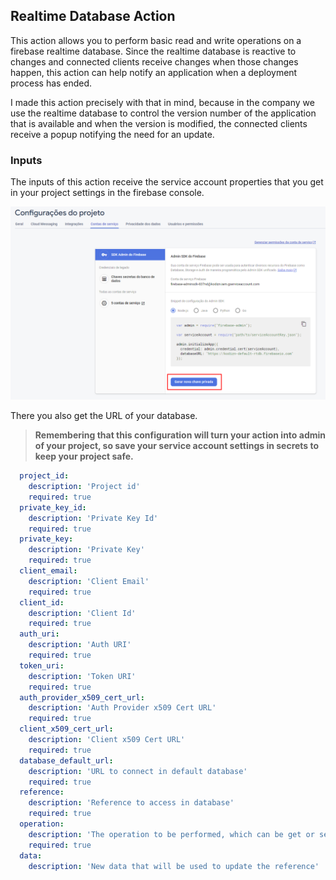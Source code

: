 ## Realtime Database Action

This action allows you to perform basic read and write operations on a firebase realtime database. Since the realtime database is reactive to changes and connected clients receive changes when those changes happen, this action can help notify an application when a deployment process has ended.

I made this action precisely with that in mind, because in the company we use the realtime database to control the version number of the application that is available and when the version is modified, the connected clients receive a popup notifying the need for an update.

### Inputs

The inputs of this action receive the service account properties that you get in your project settings in the firebase console.

![](assets/20230205_172737_image.png)

There you also get the URL of your database.

> **Remembering that this configuration will turn your action into admin of your project, so save your service account settings in secrets to keep your project safe.**

```yml
  project_id:
    description: 'Project id'
    required: true
  private_key_id:
    description: 'Private Key Id'
    required: true
  private_key:
    description: 'Private Key'
    required: true
  client_email:
    description: 'Client Email'
    required: true
  client_id:
    description: 'Client Id'
    required: true
  auth_uri:
    description: 'Auth URI'
    required: true
  token_uri:
    description: 'Token URI'
    required: true
  auth_provider_x509_cert_url:
    description: 'Auth Provider x509 Cert URL'
    required: true
  client_x509_cert_url:
    description: 'Client x509 Cert URL'
    required: true
  database_default_url:
    description: 'URL to connect in default database'
    required: true
  reference:
    description: 'Reference to access in database'
    required: true
  operation:
    description: 'The operation to be performed, which can be get or set'
    required: true
  data:
    description: 'New data that will be used to update the reference'
```
